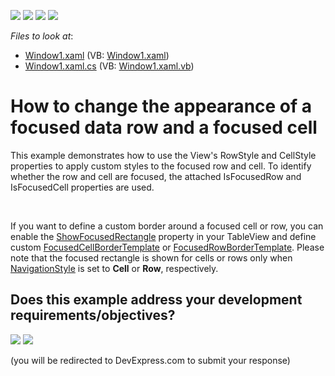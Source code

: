 <!-- default badges list -->
![](https://img.shields.io/endpoint?url=https://codecentral.devexpress.com/api/v1/VersionRange/128648824/18.2.3%2B)
[![](https://img.shields.io/badge/Open_in_DevExpress_Support_Center-FF7200?style=flat-square&logo=DevExpress&logoColor=white)](https://supportcenter.devexpress.com/ticket/details/E1627)
[![](https://img.shields.io/badge/📖_How_to_use_DevExpress_Examples-e9f6fc?style=flat-square)](https://docs.devexpress.com/GeneralInformation/403183)
[![](https://img.shields.io/badge/💬_Leave_Feedback-feecdd?style=flat-square)](#does-this-example-address-your-development-requirementsobjectives)
<!-- default badges end -->
<!-- default file list -->
*Files to look at*:

* [Window1.xaml](./CS/DXGrid_ChangeRowAppearance/Window1.xaml) (VB: [Window1.xaml](./VB/DXGrid_ChangeRowAppearance/Window1.xaml))
* [Window1.xaml.cs](./CS/DXGrid_ChangeRowAppearance/Window1.xaml.cs) (VB: [Window1.xaml.vb](./VB/DXGrid_ChangeRowAppearance/Window1.xaml.vb))
<!-- default file list end -->
# How to change the appearance of a focused data row and a focused cell


<p>This example demonstrates how to use the View's RowStyle and CellStyle properties to apply custom styles to the focused row and cell. To identify whether the row and cell are focused, the attached IsFocusedRow and IsFocusedCell properties are used.</p>

<br/>

If you want to define a custom border around a focused cell or row, you can enable the [ShowFocusedRectangle](https://documentation.devexpress.com/WPF/DevExpress.Xpf.Grid.DataViewBase.ShowFocusedRectangle.property) property in your TableView and define custom [FocusedCellBorderTemplate](https://documentation.devexpress.com/WPF/DevExpress.Xpf.Grid.DataViewBase.FocusedCellBorderTemplate.property) or [FocusedRowBorderTemplate](https://documentation.devexpress.com/WPF/DevExpress.Xpf.Grid.TableView.FocusedRowBorderTemplate.property). Please note that the focused rectangle is shown for cells or rows only when [NavigationStyle](https://documentation.devexpress.com/WPF/DevExpress.Xpf.Grid.DataViewBase.NavigationStyle.property) is set to **Cell** or **Row**, respectively.

<!-- feedback -->
## Does this example address your development requirements/objectives?

[<img src="https://www.devexpress.com/support/examples/i/yes-button.svg"/>](https://www.devexpress.com/support/examples/survey.xml?utm_source=github&utm_campaign=wpf-data-grid-change-appearance-of-focused-rows-and-cells&~~~was_helpful=yes) [<img src="https://www.devexpress.com/support/examples/i/no-button.svg"/>](https://www.devexpress.com/support/examples/survey.xml?utm_source=github&utm_campaign=wpf-data-grid-change-appearance-of-focused-rows-and-cells&~~~was_helpful=no)

(you will be redirected to DevExpress.com to submit your response)
<!-- feedback end -->
